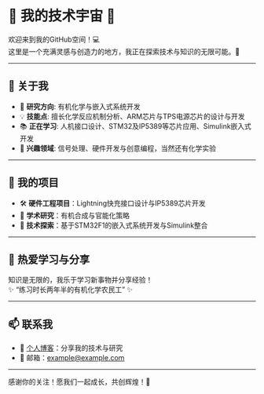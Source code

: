 # 🌟 我的技术宇宙 🌟

欢迎来到我的GitHub空间！💻  
这里是一个充满灵感与创造力的地方，我正在探索技术与知识的无限可能。🚀  

---

## 👋 关于我
- 🔬 **研究方向**: 有机化学与嵌入式系统开发  
- 💡 **技能点**: 擅长化学反应机制分析、ARM芯片与TPS电源芯片的设计与开发  
- 📚 **正在学习**: 人机接口设计、STM32及IP5389等芯片应用、Simulink嵌入式开发  
- 🌌 **兴趣领域**: 信号处理、硬件开发与创意编程，当然还有化学实验  

---

## 🌟 我的项目
- 🛠️ **硬件工程项目**：Lightning快充接口设计与IP5389芯片开发  
- 🔬 **学术研究**：有机合成与官能化策略  
- 🌈 **技术探索**：基于STM32F1的嵌入式系统开发与Simulink整合  

---

## 🌱 热爱学习与分享
知识是无限的，我乐于学习新事物并分享经验！  
✨ “练习时长两年半的有机化学农民工” ✨  

---

## 📫 联系我
- 🔗 [个人博客](https://example.com)：分享我的技术与研究  
- 📧 邮箱：[example@example.com](mailto:example@example.com)  

---

感谢你的关注！愿我们一起成长，共创辉煌！💪
